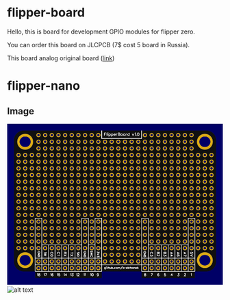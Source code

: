 # flipper-board
Hello, this is board for development GPIO modules for flipper zero.

You can order this board on JLCPCB (7$ cost 5 board in Russia).

This board analog original board ([link](https://www.joom.com/ru/products/631b4ceb3dd2930180ea7f2b))

# flipper-nano

## Image
![alt text](https://github.com/krolchonok/flipper-board/blob/main/flipper-nano/png/front_preveiw.png "front image")
![alt text](https://github.com/krolchonok/flipper-board/blob/main/flipper-nano/png/back_preveiw.png "back image")